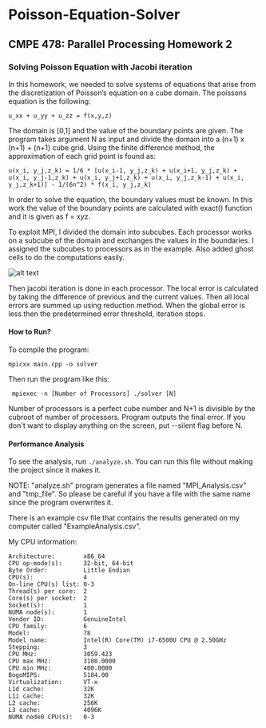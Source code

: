 # Poisson-Equation-Solver
## CMPE 478: Parallel Processing Homework 2
### Solving Poisson Equation with Jacobi iteration
In this homework, we needed to solve systems of equations that arise from the
discretization of Poisson’s equation on a cube domain. The poissons equation is the following:
```
u_xx + u_yy + u_zz = f(x,y,z)
```
The domain is [0,1] and the value of the boundary points are given. The program takes argument N as input and divide the domain into a (n+1) x (n+1) + (n+1) cube grid. Using the finite difference method, the approximation of each grid point is found as:

```
u(x_i, y_j,z_k) = 1/6 * [u(x_i-1, y_j,z_k) + u(x_i+1, y_j,z_k) + u(x_i, y_j-1,z_k) + u(x_i, y_j+1,z_k) + u(x_i, y_j,z_k-1) + u(x_i, y_j,z_k+1)] - 1/(6n^2) * f(x_i, y_j,z_k)
```

In order to solve the equation, the boundary values must be known. In this work the value of the boundary points are calculated with exact() function and it is given as f = x*y*z.

To exploit MPI, I divided the domain into subcubes. Each processor works on a subcube of the domain and exchanges the values in the boundaries. I assigned the subcubes to processors as in the example. Also added ghost cells to do the computations easily.

![alt text](https://i.ibb.co/dPBWNrZ/cube.jpg)

Then jacobi iteration is done in each processor. The local error is calculated by taking the difference of previous and the current values. Then all local errors are summed up using reduction method. When the global error is less then the predetermined error threshold, iteration stops. 


#### How to Run?
To compile the program: 

```
mpicxx main.cpp -o solver

```

Then run the program like this:

```
 mpiexec -n [Number of Processors] ./solver [N]
```

Number of processors is a perfect cube number and N+1 is divisible by the cubroot of number of processors. Program outputs the final error. If you don't want to display anything on the screen, put --silent flag before N.

#### Performance Analysis
To see the analysis, run `./analyze.sh`. You can run this file without making the project since it makes it.
 
 NOTE: "analyze.sh" program generates a file named "MPI_Analysis.csv" and "tmp_file". So
 please be careful if you have a file with the same name since the program overwrites it.
 
There is an example csv file that contains the results generated on my computer called "ExampleAnalysis.csv".

My CPU information:
```
Architecture:        x86_64
CPU op-mode(s):      32-bit, 64-bit
Byte Order:          Little Endian
CPU(s):              4
On-line CPU(s) list: 0-3
Thread(s) per core:  2
Core(s) per socket:  2
Socket(s):           1
NUMA node(s):        1
Vendor ID:           GenuineIntel
CPU family:          6
Model:               78
Model name:          Intel(R) Core(TM) i7-6500U CPU @ 2.50GHz
Stepping:            3
CPU MHz:             3059.423
CPU max MHz:         3100.0000
CPU min MHz:         400.0000
BogoMIPS:            5184.00
Virtualization:      VT-x
L1d cache:           32K
L1i cache:           32K
L2 cache:            256K
L3 cache:            4096K
NUMA node0 CPU(s):   0-3
```
